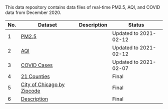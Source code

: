 This data repository contains data files of real-time PM2.5, AQI, and COVID data from December 2020. 



| No. | Dataset | Description | Status  |
|---|---|---|---|
| 1 | [PM2.5](PM25/pm25.csv) |   |  Updated to 2021-02-12 |
| 2 | [AQI](PM25/aqi.csv) |   | Updated to 2021-02-12 |
| 3 | [COVID Cases](CovidWeekly.csv) |   |  Updated to 2021-02-07 |
| 4 | [21 Counties](LargeAreaCounties/LargeAreaCounties.shp)|   |  Final  |
| 5 | [City of Chicago by Zipcode](ZipcodeBoundary/geo_export_04ad4464-ddf0-4603-a903-1c86f00e6bad.shp) |   | Final  |
| 6 | [Description](Description.csv) |   | Final  |


